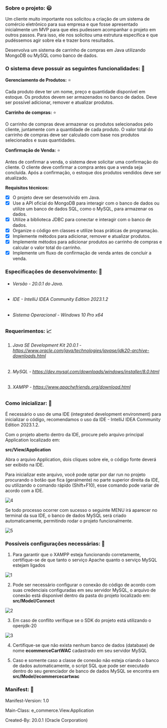 ### Sobre o projeto: :smiley:

Um cliente muito importante nos solicitou a criação de um sistema de comércio eletrônico para sua empresa e que fosse apresentado inicialmente um MVP para que eles pudessem acompanhar o projeto em outros passos. Para isso, ele nos solicitou uma estrutura específica e que pudéssemos agir sobre ela e trazer bons resultados.

Desenvolva um sistema de carrinho de compras em Java utilizando MongoDB ou MySQL como banco de dados. 

### O sistema deve possuir as seguintes funcionalidades: :paperclip:

**Gerenciamento de Produtos:** :star:

Cada produto deve ter um nome, preço e quantidade disponível em estoque. Os produtos devem ser armazenados no banco de dados. Deve ser possível adicionar, remover e atualizar produtos.

**Carrinho de compras:** :star:

O carrinho de compras deve armazenar os produtos selecionados pelo cliente, juntamente com a quantidade de cada produto. O valor total do carrinho de compras deve ser calculado com base nos produtos selecionados e suas quantidades.

**Confirmação de Venda:** :star:

Antes de confirmar a venda, o sistema deve solicitar uma confirmação do cliente. O cliente deve confirmar a compra antes que a venda seja concluída. Após a confirmação, o estoque dos produtos vendidos deve ser atualizado.

**Requisitos técnicos:**

- [x] O projeto deve ser desenvolvido em Java. 
- [x] Use a API oficial do MongoDB para interagir com o banco de dados ou utilize um banco de dados SQL, como o MySQL, para armazenar os dados. 
- [x] Utilize a biblioteca JDBC para conectar e interagir com o banco de dados. 
- [x] Organize o código em classes e utilize boas práticas de programação.
- [x] Implemente métodos para adicionar, remover e atualizar produtos. 
- [x] Implemente métodos para adicionar produtos ao carrinho de compras e calcular o valor total do carrinho. 
- [x] Implemente um fluxo de confirmação de venda antes de concluir a venda.

### Especificações de desenvolvimento: :open_file_folder:

- ###### Versão - 20.0.1 do Java.

- ###### IDE - IntelliJ IDEA Community Edition 2023.1.2

- ###### Sistema Operacional - Windows 10 Pro x64

### Requerimentos: :chart_with_upwards_trend:

1. ###### Java SE Development Kit 20.0.1 - https://www.oracle.com/java/technologies/javase/jdk20-archive-downloads.html

2. ###### MySQL - https://dev.mysql.com/downloads/windows/installer/8.0.html

3. ###### XAMPP - https://www.apachefriends.org/download.html

### Como inicializar: :mag_right:

É necessário o uso de uma IDE (integrated development environment) para inicializar o código, recomendamos o uso da IDE - IntelliJ IDEA Community Edition 2023.1.2.

Com o projeto aberto dentro da IDE, procure pelo arquivo principal Application localizado em:

**src/View/Application**

Abra o arquivo Application, dois cliques sobre ele, o código fonte deverá ser exibido na IDE.

Para inicializar este arquivo, você pode optar por dar run no projeto procurando o botão que fica (geralmente) no parte superior direita da IDE, ou utilizando o comando rápido (Shift+F10), esse comando pode variar de acordo com a IDE.

![4](https://github.com/WolneiACordeiro/desafio-1-e-commerce/assets/78006412/6f2c9be6-489d-4a35-8b67-0f716f838514)

Se todo processo ocorrer com sucesso o seguinte MENU irá aparecer no terminal da sua IDE, o banco de dados MySQL será criado automaticamente, permitindo rodar o projeto funcionalmente.

![5](https://github.com/WolneiACordeiro/desafio-1-e-commerce/assets/78006412/2af8464b-113a-40cd-962d-ec6b5862733f)

### Possíveis configurações necessárias: :bug:

1. Para garantir que o XAMPP esteja funcionando corretamente, certifique-se de que tanto o serviço Apache quanto o serviço MySQL estejam ligados

![1](https://github.com/WolneiACordeiro/desafio-1-e-commerce/assets/78006412/1947ae0f-f04a-4b05-b68a-dc4f5fc21a9c)

2. Pode ser necessário configurar o conexão do código de acordo com suas credenciais configuradas em seu servidor MySQL, o arquivo de conexão está disponível dentro da pasta do projeto localizado em: **src/Model/Connect**

![2](https://github.com/WolneiACordeiro/desafio-1-e-commerce/assets/78006412/ed95d8a1-b432-45c9-bb47-e1b4e73c3500)

3. Em caso de conflito verifique se o SDK do projeto está utilizando o openjdk-20

![3](https://github.com/WolneiACordeiro/desafio-1-e-commerce/assets/78006412/ac36edea-0548-445a-a965-5cee966fa10c)

4. Certifique-se que não exista nenhum banco de dados (database) de nome **ecommerceCartWAC** cadastrado em seu servidor MySQL

5. Caso e somente caso a classe de conexão não esteja criando o banco de dados automaticamente, o script SQL que pode ser executado dentro do seu gerenciador de banco de dados MySQL se encontra em **src/Model/ecommercecartwac**

### Manifest: :newspaper:

Manifest-Version: 1.0

Main-Class: e_commerce.View.Application

Created-By: 20.0.1 (Oracle Corporation)
